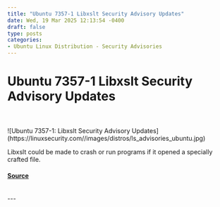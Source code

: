 ```yaml
---
title: "Ubuntu 7357-1 Libxslt Security Advisory Updates"
date: Wed, 19 Mar 2025 12:13:54 -0400
draft: false
type: posts
categories: 
- Ubuntu Linux Distribution - Security Advisories
---
```

# Ubuntu 7357-1 Libxslt Security Advisory Updates

<br/>

<br/>
![Ubuntu 7357-1: Libxslt Security Advisory Updates](https://linuxsecurity.com//images/distros/ls_advisories_ubuntu.jpg)

Libxslt could be made to crash or run programs if it opened a specially crafted file.

#### [Source](https://linuxsecurity.com/advisories/ubuntu/ubuntu-7357-1-libxslt-security-advisory-updates-6ag2uzjrb76b)

<br/>
---

